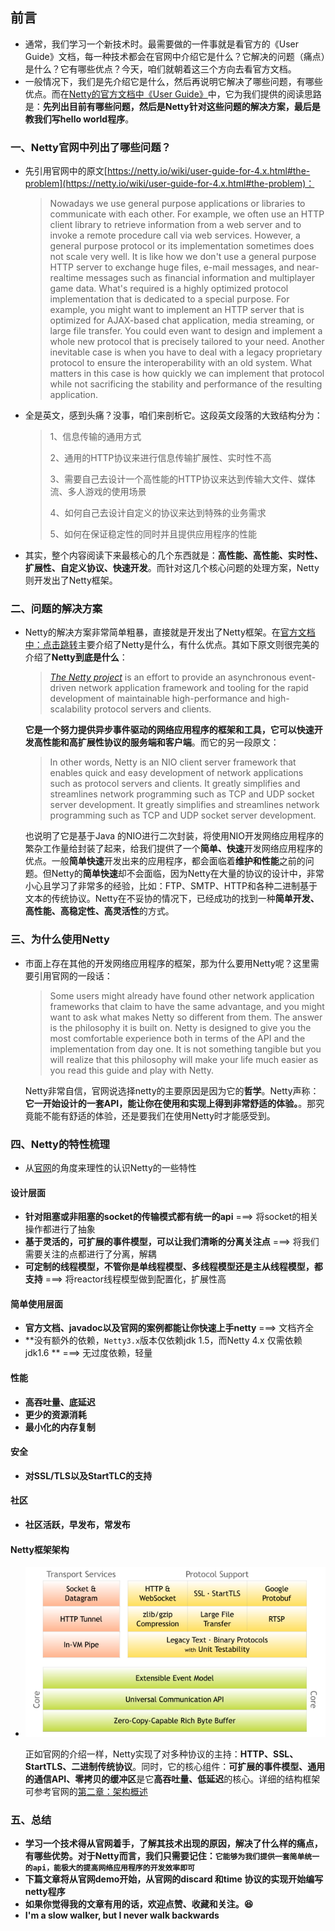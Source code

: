 ## 前言

* 通常，我们学习一个新技术时。最需要做的一件事就是看官方的《User Guide》文档，每一种技术都会在官网中介绍它是什么？它解决的问题（痛点）是什么？它有哪些优点？今天，咱们就朝着这三个方向去看官方文档。
* 一般情况下，我们是先介绍它是什么，然后再说明它解决了哪些问题，有哪些优点。而在[Netty的官方文档中《User Guide》](https://netty.io/wiki/user-guide-for-4.x.html)中，它为我们提供的阅读思路是：**先列出目前有哪些问题，然后是Netty针对这些问题的解决方案，最后是教我们写hello world程序**。

### 一、Netty官网中列出了哪些问题？

* 先引用官网中的原文[https://netty.io/wiki/user-guide-for-4.x.html#the-problem](https://netty.io/wiki/user-guide-for-4.x.html#the-problem)：

  > Nowadays we use general purpose applications or libraries to communicate with each other. For example, we often use an HTTP client library to retrieve information from a web server and to invoke a remote procedure call via web services. However, a general purpose protocol or its implementation sometimes does not scale very well. It is like how we don't use a general purpose HTTP server to exchange huge files, e-mail messages, and near-realtime messages such as financial information and multiplayer game data. What's required is a highly optimized protocol implementation that is dedicated to a special purpose. For example, you might want to implement an HTTP server that is optimized for AJAX-based chat application, media streaming, or large file transfer. You could even want to design and implement a whole new protocol that is precisely tailored to your need. Another inevitable case is when you have to deal with a legacy proprietary protocol to ensure the interoperability with an old system. What matters in this case is how quickly we can implement that protocol while not sacrificing the stability and performance of the resulting application.

* 全是英文，感到头痛？没事，咱们来剖析它。这段英文段落的大致结构分为：

  > 1、信息传输的通用方式
  >
  > 2、通用的HTTP协议来进行信息传输扩展性、实时性不高
  >
  > 3、需要自己去设计一个高性能的HTTP协议来达到传输大文件、媒体流、多人游戏的使用场景
  >
  > 4、如何自己去设计自定义的协议来达到特殊的业务需求
  >
  > 5、如何在保证稳定性的同时并且提供应用程序的性能

* 其实，整个内容阅读下来最核心的几个东西就是：**高性能、高性能、实时性、扩展性、自定义协议、快速开发**。而针对这几个核心问题的处理方案，Netty则开发出了Netty框架。

### 二、问题的解决方案

* Netty的解决方案非常简单粗暴，直接就是开发出了Netty框架。在[官方文档中：点击跳转](https://netty.io/wiki/user-guide-for-4.x.html#the-problem)主要介绍了Netty是什么，有什么优点。其如下原文则很完美的介绍了**Netty到底是什么**：

  > *[The Netty project](https://netty.io/)* is an effort to provide an asynchronous event-driven network application framework and tooling for the rapid development of maintainable high-performance and high-scalability protocol servers and clients.

  **它是一个努力提供异步事件驱动的网络应用程序的框架和工具，它可以快速开发高性能和高扩展性协议的服务端和客户端**。而它的另一段原文：

  > In other words, Netty is an NIO client server framework that enables quick and easy development of network applications such as protocol servers and clients. It greatly simplifies and streamlines network programming such as TCP and UDP socket server development. It greatly simplifies and streamlines network programming such as TCP and UDP socket server development.

  也说明了它是基于Java 的NIO进行二次封装，将使用NIO开发网络应用程序的繁杂工作量给封装了起来，给我们提供了一个**简单、快速**开发网络应用程序的优点。一般**简单快速**开发出来的应用程序，都会面临着**维护和性能**之前的问题。但Netty的**简单快速**却不会面临，因为Netty在大量的协议的设计中，非常小心且学习了非常多的经验，比如：FTP、SMTP、HTTP和各种二进制基于文本的传统协议。Netty在不妥协的情况下，已经成功的找到一种**简单开发、高性能、高稳定性、高灵活性**的方式。

### 三、为什么使用Netty

* 市面上存在其他的开发网络应用程序的框架，那为什么要用Netty呢？这里需要引用官网的一段话：

  > Some users might already have found other network application frameworks that claim to have the same advantage, and you might want to ask what makes Netty so different from them. The answer is the philosophy it is built on. Netty is designed to give you the most comfortable experience both in terms of the API and the implementation from day one. It is not something tangible but you will realize that this philosophy will make your life much easier as you read this guide and play with Netty.

  Netty非常自信，官网说选择netty的主要原因是因为它的**哲学**。Netty声称：**它一开始设计的一套API，能让你在使用和实现上得到非常舒适的体验。**。那究竟能不能有舒适的体验，还是要我们在使用Netty时才能感受到。

### 四、Netty的特性梳理

* 从[官网](https://netty.io/)的角度来理性的认识Netty的一些特性

#### 设计层面

* **针对阻塞或非阻塞的socket的传输模式都有统一的api**  ===>  将socket的相关操作都进行了抽象
* **基于灵活的，可扩展的事件模型，可以让我们清晰的分离关注点**  ===>  将我们需要关注的点都进行了分离，解耦
* **可定制的线程模型，不管你是单线程模型、多线程模型还是主从线程模型，都支持**  ===> 将reactor线程模型做到配置化，扩展性高

#### 简单使用层面

* **官方文档、javadoc以及官网的案例都能让你快速上手netty**  ===> 文档齐全
* **没有额外的依赖，`Netty3.x`版本仅依赖jdk 1.5，而Netty 4.x 仅需依赖jdk1.6 **  ===> 无过度依赖，轻量

#### 性能

* **高吞吐量、底延迟**
* **更少的资源消耗**
* **最小化的内存复制**

#### 安全

* **对SSL/TLS以及StartTLC的支持**

#### 社区

* **社区活跃，早发布，常发布**

#### Netty框架架构

* ![1.png](1.png)

  正如官网的介绍一样，Netty实现了对多种协议的主持：**HTTP、SSL、StartTLS、二进制传统协议**。同时，它的核心组件：**可扩展的事件模型、通用的通信API、零拷贝的缓冲区**是它**高吞吐量、低延迟**的核心。详细的结构框架可参考官网的[第二章：架构概述](https://netty.io/3.8/guide/#architecture)

### 五、总结

* **学习一个技术得从官网着手，了解其技术出现的原因，解决了什么样的痛点，有哪些优势。对于Netty而言，我们只需要记住：`它能够为我们提供一套简单统一的api，能极大的提高网络应用程序的开发效率即可`**
* **下篇文章将从官网demo开始，从官网的discard 和time 协议的实现开始编写netty程序**
* **如果你觉得我的文章有用的话，欢迎点赞、收藏和关注。:laughing:**
* **I'm a slow walker, but I never walk backwards**



